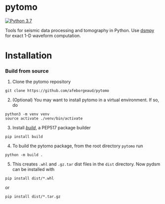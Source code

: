 # pytomo
[![Python 3.7](https://img.shields.io/badge/python-3.7-blue.svg)](https://www.python.org/downloads/release/python-370/)

Tools for seismic data processing and tomography in Python. Use [dsmpy](https://github.com/afeborgeaud/dsmpy) for exact 1-D waveform computation.

# Installation

### Build from source
1) Clone the pytomo repository
```
git clone https://github.com/afeborgeaud/pytomo
```
2) (Optional) You may want to install pytomo in a virtual environment. If so, do
```
python3 -m venv venv
source activate ./venv/bin/activate
```
3) Install [*build*](https://pypi.org/project/build/), a PEP517 package builder
```
pip install build
```
4) To build the pytomo package, from the root directory ```pytomo``` run
```
python -m build .
```
5) This creates ```.whl``` and ```.gz.tar``` dist files in the ```dist``` directory. Now pydsm can be installed with
```
pip install dist/*.whl
```
or
```
pip install dist/*.tar.gz
```
